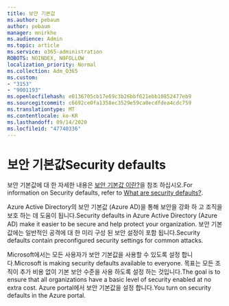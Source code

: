 ```yaml
---
title: 보안 기본값
ms.author: pebaum
author: pebaum
manager: mnirkhe
ms.audience: Admin
ms.topic: article
ms.service: o365-administration
ROBOTS: NOINDEX, NOFOLLOW
localization_priority: Normal
ms.collection: Adm_O365
ms.custom:
- "3153"
- "9001193"
ms.openlocfilehash: e0136705cb17e69c3b26bbf621ebb10852477eb9
ms.sourcegitcommit: c6692ce0fa1358ec3529e59ca0ecdfdea4cdc759
ms.translationtype: MT
ms.contentlocale: ko-KR
ms.lasthandoff: 09/14/2020
ms.locfileid: "47740336"
---
```

# <a name="security-defaults"></a><span data-ttu-id="983be-102">보안 기본값</span><span class="sxs-lookup"><span data-stu-id="983be-102">Security defaults</span></span>

<span data-ttu-id="983be-103">보안 기본값에 대 한 자세한 내용은 [보안 기본값 이란?](https://docs.microsoft.com/azure/active-directory/conditional-access/concept-conditional-access-security-defaults)을 참조 하십시오.</span><span class="sxs-lookup"><span data-stu-id="983be-103">For information on Security defaults, refer to [What are security defaults?](https://docs.microsoft.com/azure/active-directory/conditional-access/concept-conditional-access-security-defaults).</span></span>

<span data-ttu-id="983be-104">Azure Active Directory의 보안 기본값 (Azure AD)을 통해 보안을 강화 하 고 조직을 보호 하는 데 도움이 됩니다.</span><span class="sxs-lookup"><span data-stu-id="983be-104">Security defaults in Azure Active Directory (Azure AD) make it easier to be secure and help protect your organization.</span></span> <span data-ttu-id="983be-105">보안 기본값에는 일반적인 공격에 대 한 미리 구성 된 보안 설정이 포함 됩니다.</span><span class="sxs-lookup"><span data-stu-id="983be-105">Security defaults contain preconfigured security settings for common attacks.</span></span>

<span data-ttu-id="983be-106">Microsoft에서는 모든 사용자가 보안 기본값을 사용할 수 있도록 설정 합니다.</span><span class="sxs-lookup"><span data-stu-id="983be-106">Microsoft is making security defaults available to everyone.</span></span> <span data-ttu-id="983be-107">목표는 모든 조직이 추가 비용 없이 기본 보안 수준을 사용 하도록 설정 하는 것입니다.</span><span class="sxs-lookup"><span data-stu-id="983be-107">The goal is to ensure that all organizations have a basic level of security enabled at no extra cost.</span></span> <span data-ttu-id="983be-108">Azure portal에서 보안 기본값을 설정 합니다.</span><span class="sxs-lookup"><span data-stu-id="983be-108">You turn on security defaults in the Azure portal.</span></span>
